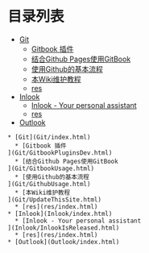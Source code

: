 
# 目录列表
* [Git](Git/index.html)
  * [Gitbook 插件
](Git/GitbookPluginsDev.html)
  * [结合Github Pages使用GitBook
](Git/GitbookUsage.html)
  * [使用Github的基本流程
](Git/GithubUsage.html)
  * [本Wiki维护教程
](Git/UpdateThisSite.html)
  * [res](res/index.html)
* [Inlook](Inlook/index.html)
  * [Inlook - Your personal assistant
](Inlook/InlookIsReleased.html)
  * [res](res/index.html)
* [Outlook](Outlook/index.html)


```mind:height=300,title=内容概要,color
* [Git](Git/index.html)
  * [Gitbook 插件
](Git/GitbookPluginsDev.html)
  * [结合Github Pages使用GitBook
](Git/GitbookUsage.html)
  * [使用Github的基本流程
](Git/GithubUsage.html)
  * [本Wiki维护教程
](Git/UpdateThisSite.html)
  * [res](res/index.html)
* [Inlook](Inlook/index.html)
  * [Inlook - Your personal assistant
](Inlook/InlookIsReleased.html)
  * [res](res/index.html)
* [Outlook](Outlook/index.html)
```
